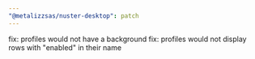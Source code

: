 ```yaml
---
"@metalizzsas/nuster-desktop": patch
---
```


fix: profiles would not have a background
fix: profiles would not display rows with "enabled" in their name

